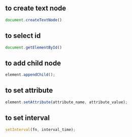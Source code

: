 
## to create text node 

~~~js
document.createTextNode()
~~~

## to select id

~~~js
document.getElementById()
~~~



## to add child node

~~~js
element.appendChild();
~~~


## to set attribute 

~~~js
element.setAttribute(attribute_name, attribute_value);
~~~

## to set interval

~~~js
setInterval(fn, interval_time);
~~~

